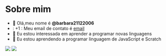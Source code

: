 # Sobre mim
- 👋 Olá,meu nome é **@barbara21122006**
- : +1 : Meu email de contato é [email](barbara.dosanjosda.silva@escola.pr.gov.br)
- 👀 Eu estou interessada em aprender a programar novas linguagens
- 🌱 Eu estou aprendendo a programar linguagem de JavaScript e Scratch

![](https://img.shields.io/badge/Scratch-4D97EF?style=Scratch&logoColor=white)
![](https://img.shields.io/badge/JavaScript-323330?style=for-the=badge&logo=javascript&logoColor=F&D1E)
